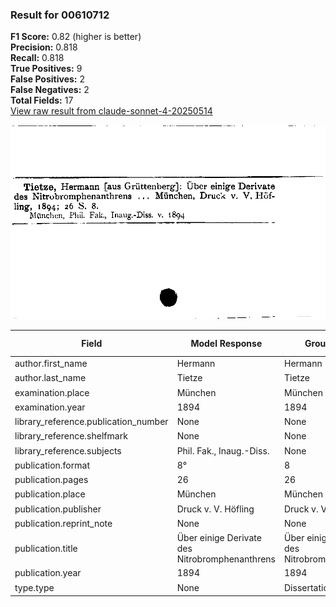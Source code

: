 ### Result for 00610712
**F1 Score:** 0.82 (higher is better)<br>**Precision:** 0.818<br>**Recall:** 0.818<br>**True Positives:** 9<br>**False Positives:** 2<br>**False Negatives:** 2<br>**Total Fields:** 17<br>[View raw result from claude-sonnet-4-20250514](https://github.com/RISE-UNIBAS/humanities_data_benchmark/blob/main/results/2025-09-02/T0148/request_T0148_00610712.json)

<img src="https://github.com/RISE-UNIBAS/humanities_data_benchmark/blob/main/benchmarks/zettelkatalog/images/00610712.jpg?raw=true" alt="00610712" width="600px">

| Field | Model Response | Ground Truth | Fuzzy Score | Match |
|-------|----------------|--------------|-------------|-------|
| author.first_name | Hermann | Hermann | 1.000 | ✅ |
| author.last_name | Tietze | Tietze | 1.000 | ✅ |
| examination.place | München | München | 1.000 | ✅ |
| examination.year | 1894 | 1894 | 1.000 | ✅ |
| library_reference.publication_number | None | None | 1.000 | ✅ |
| library_reference.shelfmark | None | None | 1.000 | ✅ |
| library_reference.subjects | Phil. Fak., Inaug.-Diss. | None | 0.000 | ❌ |
| publication.format | 8° | 8 | 0.667 | ❌ |
| publication.pages | 26 | 26 | 1.000 | ✅ |
| publication.place | München | München | 1.000 | ✅ |
| publication.publisher | Druck v. V. Höfling | Druck v. V. Höfling | 1.000 | ✅ |
| publication.reprint_note | None | None | 1.000 | ✅ |
| publication.title | Über einige Derivate des Nitrobromphenanthrens | Über einige Derivate des Nitrobromphenanthrens | 1.000 | ✅ |
| publication.year | 1894 | 1894 | 1.000 | ✅ |
| type.type | None | Dissertation or thesis | 0.000 | ❌ |
